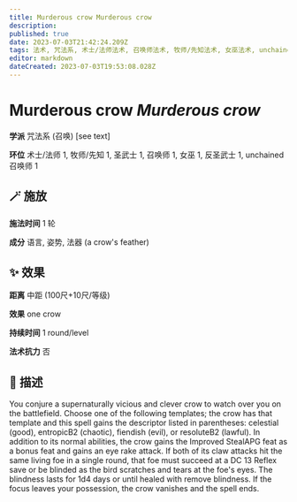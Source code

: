 ```yaml
---
title: Murderous crow Murderous crow
description: 
published: true
date: 2023-07-03T21:42:24.209Z
tags: 法术, 咒法系, 术士/法师法术, 召唤师法术, 牧师/先知法术, 女巫法术, unchained 召唤师法术, 1环法术, 圣武士法术, 召唤, 反圣武士法术, see text
editor: markdown
dateCreated: 2023-07-03T19:53:08.028Z
---
```


# **Murderous crow** *Murderous crow*

**学派** 咒法系 (召唤) \[see text\] 

**环位** 术士/法师 1, 牧师/先知 1, 圣武士 1, 召唤师 1, 女巫 1, 反圣武士 1, unchained 召唤师 1

## 🪄 施放

**施法时间** 1 轮

**成分** 语言, 姿势, 法器 (a crow's feather)

## ✨ 效果  

**距离** 中距 (100尺+10尺/等级) 

**效果** one crow 

**持续时间** 1 round/level 

**法术抗力** 否

## 📖 描述

You conjure a supernaturally vicious and clever crow to watch over you on the battlefield. Choose one of the following templates; the crow has that template and this spell gains the descriptor listed in parentheses: celestial (good), entropicB2 (chaotic), fiendish (evil), or resoluteB2 (lawful). In addition to its normal abilities, the crow gains the Improved StealAPG feat  as a bonus feat and gains an eye rake attack. If both of its claw attacks hit the same living foe in a single round, that foe must succeed at a DC 13 Reflex save or be blinded as the bird scratches and tears at the foe's eyes. The blindness lasts for 1d4 days or until healed with remove blindness.  If the focus leaves your possession, the crow vanishes and the spell ends.
    